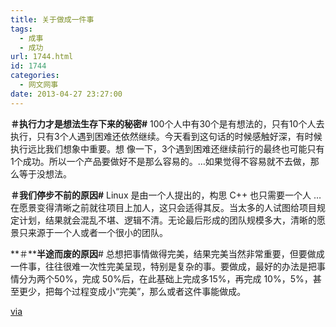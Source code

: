 ```yaml
---
title: 关于做成一件事
tags:
  - 成事
  - 成功
url: 1744.html
id: 1744
categories:
  - 网文网事
date: 2013-04-27 23:27:00
---
```


**＃执行力才是想法生存下来的秘密#** 100个人中有30个是有想法的，只有10个人去执行，只有3个人遇到困难还依然继续。今天看到这句话的时候感触好深，有时候执行远比我们想象中重要。想 像一下，3个遇到困难还继续前行的最终也可能只有1个成功。所以一个产品要做好不是那么容易的。…如果觉得不容易就不去做，那么等于没想法。

**＃我们停步不前的原因#** Linux 是由一个人提出的，构思 C++ 也只需要一个人 … 在愿景变得清晰之前就往项目上加人，这只会适得其反。当太多的人试图给项目规定计划，结果就会混乱不堪、逻辑不清。无论最后形成的团队规模多大，清晰的愿景只来源于一个人或者一个很小的团队。

**＃****半途而废的原因**\# 总想把事情做得完美，结果完美当然非常重要，但要做成一件事，往往很难一次性完美呈现，特别是复杂的事。要做成，最好的办法是把事情分为两个50%，完成 50%后，在此基础上完成多15%，再完成 10%，5%，甚至更少，把每个过程变成小“完美”，那么或者这件事能做成。

[via](http://sofish.de/2059)